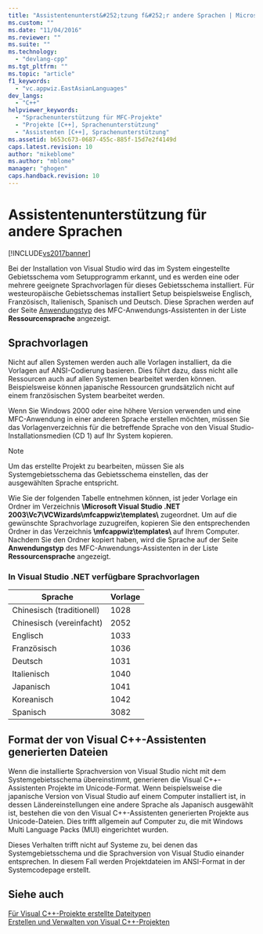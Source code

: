 ```yaml
---
title: "Assistentenunterst&#252;tzung f&#252;r andere Sprachen | Microsoft Docs"
ms.custom: ""
ms.date: "11/04/2016"
ms.reviewer: ""
ms.suite: ""
ms.technology: 
  - "devlang-cpp"
ms.tgt_pltfrm: ""
ms.topic: "article"
f1_keywords: 
  - "vc.appwiz.EastAsianLanguages"
dev_langs: 
  - "C++"
helpviewer_keywords: 
  - "Sprachenunterstützung für MFC-Projekte"
  - "Projekte [C++], Sprachenunterstützung"
  - "Assistenten [C++], Sprachenunterstützung"
ms.assetid: b653c673-0687-455c-885f-15d7e2f4149d
caps.latest.revision: 10
author: "mikeblome"
ms.author: "mblome"
manager: "ghogen"
caps.handback.revision: 10
---
```

# Assistentenunterst&#252;tzung f&#252;r andere Sprachen
[!INCLUDE[vs2017banner](../assembler/inline/includes/vs2017banner.md)]

Bei der Installation von Visual Studio wird das im System eingestellte Gebietsschema vom Setupprogramm erkannt, und es werden eine oder mehrere geeignete Sprachvorlagen für dieses Gebietsschema installiert.  Für westeuropäische Gebietsschemas installiert Setup beispielsweise Englisch, Französisch, Italienisch, Spanisch und Deutsch.  Diese Sprachen werden auf der Seite [Anwendungstyp](../mfc/reference/application-type-mfc-application-wizard.md) des MFC\-Anwendungs\-Assistenten in der Liste **Ressourcensprache** angezeigt.  
  
## Sprachvorlagen  
 Nicht auf allen Systemen werden auch alle Vorlagen installiert, da die Vorlagen auf ANSI\-Codierung basieren. Dies führt dazu, dass nicht alle Ressourcen auch auf allen Systemen bearbeitet werden können.  Beispielsweise können japanische Ressourcen grundsätzlich nicht auf einem französischen System bearbeitet werden.  
  
 Wenn Sie Windows 2000 oder eine höhere Version verwenden und eine MFC\-Anwendung in einer anderen Sprache erstellen möchten, müssen Sie das Vorlagenverzeichnis für die betreffende Sprache von den Visual Studio\-Installationsmedien \(CD 1\) auf Ihr System kopieren.  
  
> [!NOTE]
>  Um das erstellte Projekt zu bearbeiten, müssen Sie als Systemgebietsschema das Gebietsschema einstellen, das der ausgewählten Sprache entspricht.  
  
 Wie Sie der folgenden Tabelle entnehmen können, ist jeder Vorlage ein Ordner im Verzeichnis **\\Microsoft Visual Studio .NET 2003\\Vc7\\VCWizards\\mfcappwiz\\templates\\** zugeordnet.  Um auf die gewünschte Sprachvorlage zuzugreifen, kopieren Sie den entsprechenden Ordner in das Verzeichnis **\\mfcappwiz\\templates\\** auf Ihrem Computer.  Nachdem Sie den Ordner kopiert haben, wird die Sprache auf der Seite **Anwendungstyp** des MFC\-Anwendungs\-Assistenten in der Liste **Ressourcensprache** angezeigt.  
  
### In Visual Studio .NET verfügbare Sprachvorlagen  
  
|Sprache|Vorlage|  
|-------------|-------------|  
|Chinesisch \(traditionell\)|1028|  
|Chinesisch \(vereinfacht\)|2052|  
|Englisch|1033|  
|Französisch|1036|  
|Deutsch|1031|  
|Italienisch|1040|  
|Japanisch|1041|  
|Koreanisch|1042|  
|Spanisch|3082|  
  
## Format der von Visual C\+\+\-Assistenten generierten Dateien  
 Wenn die installierte Sprachversion von Visual Studio nicht mit dem Systemgebietsschema übereinstimmt, generieren die Visual C\+\+\-Assistenten Projekte im Unicode\-Format.  Wenn beispielsweise die japanische Version von Visual Studio auf einem Computer installiert ist, in dessen Ländereinstellungen eine andere Sprache als Japanisch ausgewählt ist, bestehen die von den Visual C\+\+\-Assistenten generierten Projekte aus Unicode\-Dateien.  Dies trifft allgemein auf Computer zu, die mit Windows Multi Language Packs \(MUI\) eingerichtet wurden.  
  
 Dieses Verhalten trifft nicht auf Systeme zu, bei denen das Systemgebietsschema und die Sprachversion von Visual Studio einander entsprechen.  In diesem Fall werden Projektdateien im ANSI\-Format in der Systemcodepage erstellt.  
  
## Siehe auch  
 [Für Visual C\+\+\-Projekte erstellte Dateitypen](../ide/file-types-created-for-visual-cpp-projects.md)   
 [Erstellen und Verwalten von Visual C\+\+\-Projekten](../ide/creating-and-managing-visual-cpp-projects.md)